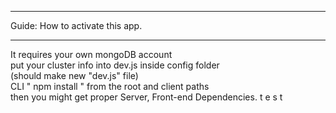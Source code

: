 <hr/>
Guide: How to activate this app.
<hr/>
It requires your own mongoDB account<br/>
put your cluster info into dev.js inside config folder <br/>
     (should make new "dev.js" file)<br/>
CLI " npm install " from the root and client paths<br/>
then you might get proper Server, Front-end Dependencies.
t
e
s
t
